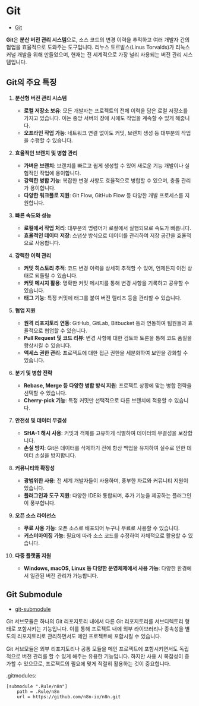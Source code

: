 # Git
* [Git](https://git-scm.com/)

**Git**은 **분산 버전 관리 시스템**으로, 소스 코드의 변경 이력을 추적하고 여러 개발자 간의 협업을 효율적으로 도와주는 도구입니다. 리누스 토르발스(Linus Torvalds)가 리눅스 커널 개발을 위해 만들었으며, 현재는 전 세계적으로 가장 널리 사용되는 버전 관리 시스템입니다.

## **Git의 주요 특징**

1. **분산형 버전 관리 시스템**
   - **로컬 저장소 보유**: 모든 개발자는 프로젝트의 전체 이력을 담은 로컬 저장소를 가지고 있습니다. 이는 중앙 서버의 장애 시에도 작업을 계속할 수 있게 해줍니다.
   - **오프라인 작업 가능**: 네트워크 연결 없이도 커밋, 브랜치 생성 등 대부분의 작업을 수행할 수 있습니다.

2. **효율적인 브랜치 및 병합 관리**
   - **가벼운 브랜치**: 브랜치를 빠르고 쉽게 생성할 수 있어 새로운 기능 개발이나 실험적인 작업에 용이합니다.
   - **강력한 병합 기능**: 복잡한 변경 사항도 효율적으로 병합할 수 있으며, 충돌 관리가 용이합니다.
   - **다양한 워크플로 지원**: Git Flow, GitHub Flow 등 다양한 개발 프로세스를 지원합니다.

3. **빠른 속도와 성능**
   - **로컬에서 작업 처리**: 대부분의 명령어가 로컬에서 실행되므로 속도가 빠릅니다.
   - **효율적인 데이터 저장**: 스냅샷 방식으로 데이터를 관리하여 저장 공간을 효율적으로 사용합니다.

4. **강력한 이력 관리**
   - **커밋 히스토리 추적**: 코드 변경 이력을 상세히 추적할 수 있어, 언제든지 이전 상태로 되돌릴 수 있습니다.
   - **커밋 메시지 활용**: 명확한 커밋 메시지를 통해 변경 사항을 기록하고 공유할 수 있습니다.
   - **태그 기능**: 특정 커밋에 태그를 붙여 버전 릴리즈 등을 관리할 수 있습니다.

5. **협업 지원**
   - **원격 리포지토리 연동**: GitHub, GitLab, Bitbucket 등과 연동하여 팀원들과 효율적으로 협업할 수 있습니다.
   - **Pull Request 및 코드 리뷰**: 변경 사항에 대한 검토와 토론을 통해 코드 품질을 향상시킬 수 있습니다.
   - **액세스 권한 관리**: 프로젝트에 대한 접근 권한을 세분화하여 보안을 강화할 수 있습니다.

6. **분기 및 병합 전략**
   - **Rebase, Merge 등 다양한 병합 방식 지원**: 프로젝트 상황에 맞는 병합 전략을 선택할 수 있습니다.
   - **Cherry-pick 기능**: 특정 커밋만 선택적으로 다른 브랜치에 적용할 수 있습니다.

7. **안전성 및 데이터 무결성**
   - **SHA-1 해시 사용**: 커밋과 객체를 고유하게 식별하여 데이터의 무결성을 보장합니다.
   - **손실 방지**: Git은 데이터를 삭제하기 전에 항상 백업을 유지하여 실수로 인한 데이터 손실을 방지합니다.

8. **커뮤니티와 확장성**
   - **광범위한 사용**: 전 세계 개발자들이 사용하며, 풍부한 자료와 커뮤니티 지원이 있습니다.
   - **플러그인과 도구 지원**: 다양한 IDE와 통합되며, 추가 기능을 제공하는 플러그인이 풍부합니다.

9. **오픈 소스 라이선스**
   - **무료 사용 가능**: 오픈 소스로 배포되어 누구나 무료로 사용할 수 있습니다.
   - **커스터마이징 가능**: 필요에 따라 소스 코드를 수정하여 자체적으로 활용할 수 있습니다.

10. **다중 플랫폼 지원**
    - **Windows, macOS, Linux 등 다양한 운영체제에서 사용 가능**: 다양한 환경에서 일관된 버전 관리가 가능합니다.

## Git Submodule
* [git-submodule](https://git-scm.com/docs/git-submodule)

Git 서브모듈은 하나의 Git 리포지토리 내에서 다른 Git 리포지토리를 서브디렉토리 형태로 포함시키는 기능입니다. 이를 통해 프로젝트 내에 외부 라이브러리나 종속성을 별도의 리포지토리로 관리하면서도 메인 프로젝트에 포함시킬 수 있습니다.

Git 서브모듈은 외부 리포지토리나 공통 모듈을 메인 프로젝트에 포함시키면서도 독립적으로 버전 관리를 할 수 있게 해주는 유용한 기능입니다. 하지만 사용 시 복잡성이 증가할 수 있으므로, 프로젝트의 필요에 맞게 적절히 활용하는 것이 중요합니다.

.gitmodules:
```
[submodule ".Rule/n8n"]
	path = .Rule/n8n
	url = https://github.com/n8n-io/n8n.git
```